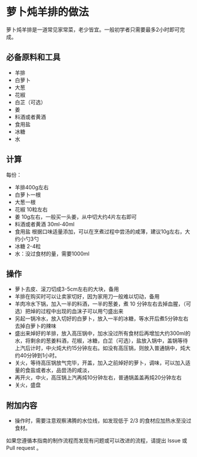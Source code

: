 

# 萝卜炖羊排的做法


萝卜炖羊排是一道常见家常菜，老少皆宜。一般初学者只需要最多2小时即可完成。

## 必备原料和工具


- 羊排
- 白萝卜
- 大葱
- 花椒
- 白芷（可选）
- 姜
- 料酒或者黄酒
- 食用盐
- 冰糖
- 水
## 计算



每份：
- 羊排400g左右
- 白萝卜一根
- 大葱一根
- 花椒 10粒左右
- 姜 10g左右，一般买一头姜，从中切大约4片左右即可
- 料酒或者黄酒 30ml-40ml
- 食用盐 根据口味适量添加，可以在烹煮过程中尝汤的咸薄，建议10g左右，大约小勺3勺
- 冰糖 2-4粒
- 水：没过食材的量，需要1000ml



## 操作


- 萝卜去皮、滚刀切成3-5cm左右的大块，备用
- 羊排在购买时可以让卖家切好，因为家用刀一般难以切动，备用
- 羊肉冷水下锅，加入一半的料酒，一半的葱姜，煮 10 分钟左右去掉血腥，（可选）把焯的过程中出现的血沫子可以用勺盛出来
- 另起一锅冷水，放入切好的白萝卜，放入一半的冰糖，等水开后煮5分钟左右去掉白萝卜的辣味
- 盛出来焯好的羊排，放入高压锅中，加水没过所有食材后再增加大约300ml的水，将剩余的葱姜料酒，花椒，冰糖，白芷（可选），盐放入锅中，盖锅等待上汽后计时，中火炖大约15分钟左右。如没有高压锅，则放入普通锅中，炖大约40分钟到1小时。
- 关火，等待高压锅放气完毕，开盖，加入之前焯好的萝卜，调味，可以加入适量的食盐或者水，品尝汤的咸淡，
- 再开火，中火，高压锅上汽再炖10分钟左右，普通锅盖盖再炖20分钟左右
- 关火，盛盘

## 附加内容

- 操作时，需要注意观察沸腾的水位线，如发现低于 2/3 的食材应加热水至没过食材。



如果您遵循本指南的制作流程而发现有问题或可以改进的流程，请提出 Issue 或 Pull request 。

